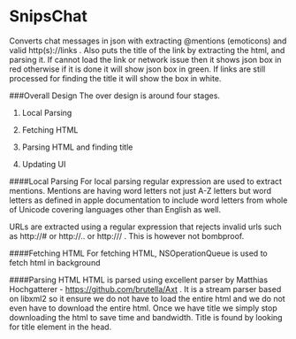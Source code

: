 # SnipsChat
Converts chat messages in json with extracting @mentions (emoticons) and valid http(s)://links . Also puts the title of the link 
by extracting the html, and parsing it. If cannot load the link or network issue then it shows json box in red otherwise if it is done 
it will show json box in green. If links are still processed for finding the title it will show the box in white.


###Overall Design
The over design is around four stages. 

1. Local Parsing 

2. Fetching HTML

3. Parsing HTML and finding title

4. Updating UI

####Local Parsing
For local parsing regular expression are used to extract mentions. Mentions are having word letters not just A-Z letters but word letters 
as defined in apple documentation to include word letters from whole of Unicode covering languages other than English as well. 

URLs are extracted using a regular expression that rejects invalid urls such as http://# or http://.. or http:/// . This is however not bombproof.

####Fetching HTML
For fetching HTML, NSOperationQueue is used to fetch html in background

####Parsing HTML
HTML is parsed using excellent parser by Matthias Hochgatterer - https://github.com/brutella/Axt . It is a stream parser based on libxml2
so it ensure we do not have to load the entire html and we do not even have to download the entire html. Once we have title we 
simply stop downloading the html to save time and bandwidth. Title is found by looking for title element in the head.





